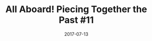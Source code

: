 ---
_schema: default
title: 'All Aboard! Piecing Together the Past #11'
link: https://www.geocaching.com/seek/cache_details.aspx?wp=GC73VP9
owner: STEARanger
date: 2017-07-13
log_type: Found it
display_coords: N 41° 24.320' W 075° 39.713'
latitude: '41.405333'
longitude: '-75.661883'
first_stage: false
bogus: false
zhanna_log:  >-
  Hi STEARanger!


  After yesterday’s find of “Forging Ahead!” (number 7 in this series) I knew I had to attempt a few more. This geocache was another reasonable goal for today’s walk, and it was an easy find. It’s probably best to search for this one in the evening when fewer people are roaming around and driving past this spot. The cache was in excellent condition, dry inside and plenty of puzzle pieces left. Thanks for the fun hunt!


  Zhanna
post_id: 10806
---